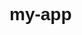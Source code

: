 # my-app

<!DOCTYPE html>
<html lang="en">
    <head>
        <meta charset="utf-8" />
        <title>My LWC App</title>
        <style>
            body {
                font-family: Arial, Helvetica, sans-serif;
            }
            #main {
                min-height: 65px;
                padding-top: 50px;
            }
        </style>
        <meta name="viewport" content="width=device-width,initial-scale=1" />
        <link rel="shortcut icon" href="/resources/favicon.ico" />
         <link rel="shortcut icon" href="/SLDS/images/avatar2.jpg" />
    </head>
    <body>
        <div id="main"></div>
    <script type="text/javascript" src="/0.app.js"></script><script type="text/javascript" src="/2.app.js"></script><script type="text/javascript" src="/app.js"></script></body>
</html>
